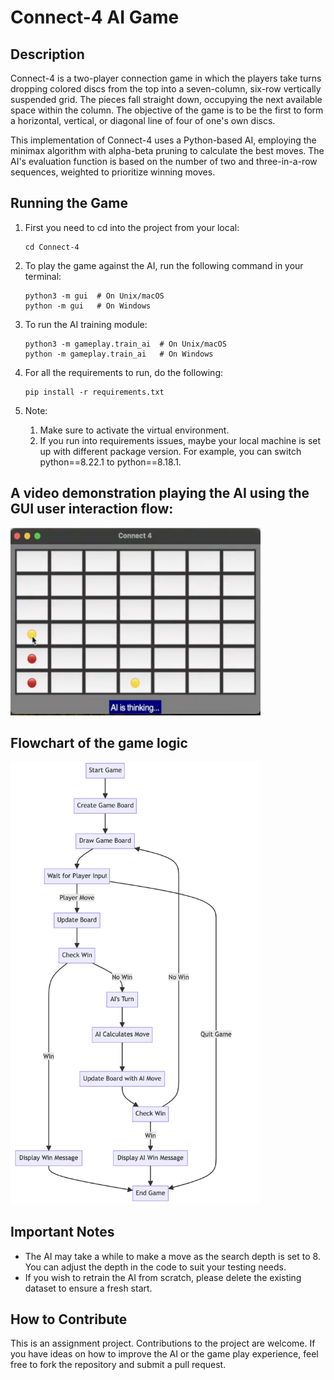 
# Connect-4 AI Game

## Description
Connect-4 is a two-player connection game in which the players take turns dropping colored discs from the top into a seven-column, six-row vertically suspended grid. The pieces fall straight down, occupying the next available space within the column. The objective of the game is to be the first to form a horizontal, vertical, or diagonal line of four of one's own discs.

This implementation of Connect-4 uses a Python-based AI, employing the minimax algorithm with alpha-beta pruning to calculate the best moves. The AI's evaluation function is based on the number of two and three-in-a-row sequences, weighted to prioritize winning moves.

## Running the Game

1. First you need to cd into the project from your local:

    ```
    cd Connect-4
    ```
2. To play the game against the AI, run the following command in your terminal:

    ```
    python3 -m gui  # On Unix/macOS
    python -m gui   # On Windows
    ```

3. To run the AI training module:

    ```
    python3 -m gameplay.train_ai  # On Unix/macOS
    python -m gameplay.train_ai   # On Windows
    ```
4. For all the requirements to run, do the following:
   ```
   pip install -r requirements.txt
   ```
5. Note:
   1. Make sure to activate the virtual environment.
   2. If you run into requirements issues, maybe your local machine is set up with different package version. For example, you can switch python==8.22.1 to python==8.18.1.

## A video demonstration playing the AI using the GUI user interaction flow:

<a href="https://drive.google.com/file/d/1350FhBpVtW9XTLvYiS4RqC7ZDHwmJB1V/view?usp=drive_link">
    <img src="Thumbnail.png" alt="Video Thumbnail" width="400" height="300">
</a>

## Flowchart of the game logic

<img src="Flowchart-connect4.png" alt="Connect 4 Flowchart" width="400"/>

## Important Notes

- The AI may take a while to make a move as the search depth is set to 8. You can adjust the depth in the code to suit your testing needs.
- If you wish to retrain the AI from scratch, please delete the existing dataset to ensure a fresh start.

## How to Contribute

This is an assignment project. Contributions to the project are welcome. If you have ideas on how to improve the AI or the game play experience, feel free to fork the repository and submit a pull request.

